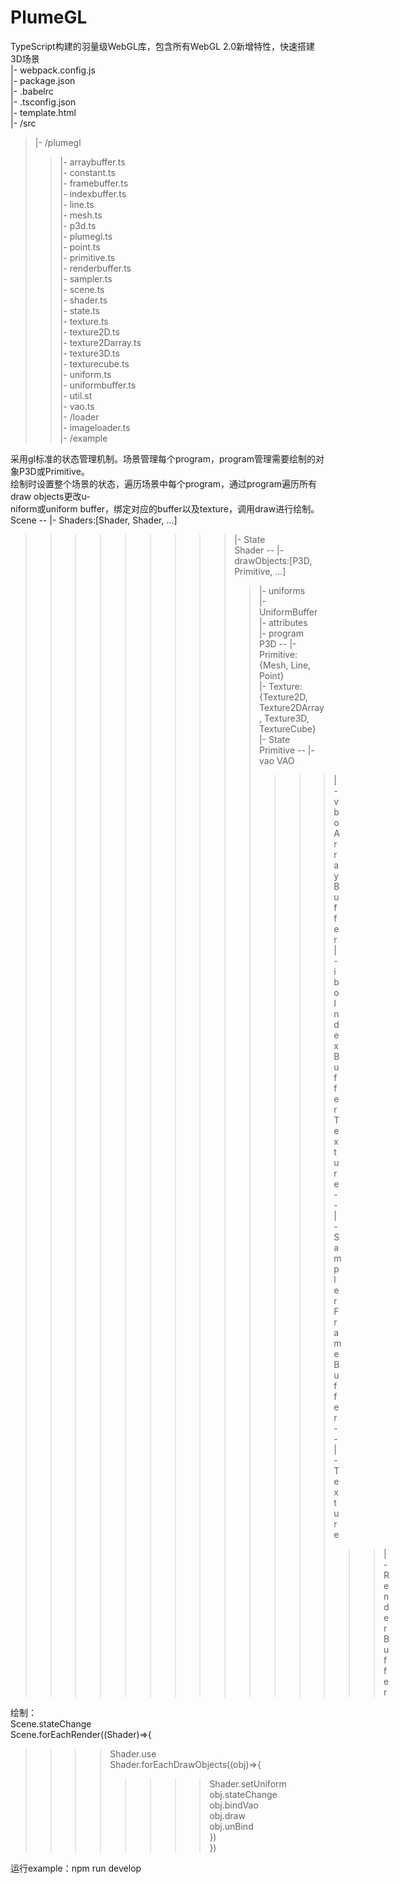 # PlumeGL
 TypeScript构建的羽量级WebGL库，包含所有WebGL 2.0新增特性，快速搭建3D场景  
 |- webpack.config.js  
 |- package.json    
 |- .babelrc  
 |- .tsconfig.json  
 |- template.html  
 |- /src  
>|- /plumegl  
>>|- arraybuffer.ts  
>>|- constant.ts  
>>|- framebuffer.ts  
>>|- indexbuffer.ts  
>>|- line.ts  
>>|- mesh.ts  
>>|- p3d.ts  
>>|- plumegl.ts  
>>|- point.ts  
>>|- primitive.ts  
>>|- renderbuffer.ts  
>>|- sampler.ts  
>>|- scene.ts  
>>|- shader.ts  
>>|- state.ts  
>>|- texture.ts  
>>|- texture2D.ts  
>>|- texture2Darray.ts  
>>|- texture3D.ts  
>>|- texturecube.ts  
>>|- uniform.ts  
>>|- uniformbuffer.ts  
>>|- util.st  
>>|- vao.ts  
>|- /loader  
>>|- imageloader.ts  
>|- /example  
  
采用gl标准的状态管理机制。场景管理每个program，program管理需要绘制的对象P3D或Primitive。  
绘制时设置整个场景的状态，遍历场景中每个program，通过program遍历所有draw objects更改u-  
niform或uniform buffer，绑定对应的buffer以及texture，调用draw进行绘制。  
Scene -- |- Shaders:[Shader, Shader, ...]  
>>>>>>>>>|- State  
Shader -- |- drawObjects:[P3D, Primitive, ...]  
>>>>>>>>>>|- uniforms  
>>>>>>>>>>|- UniformBuffer  
>>>>>>>>>>|- attributes  
>>>>>>>>>>|- program  
P3D -- |- Primitive: {Mesh, Line, Point}  
>>>>>>>|- Texture: {Texture2D, Texture2DArray, Texture3D, TextureCube}  
>>>>>>>|- State  
Primitive -- |- vao VAO  
>>>>>>>>>>>>>|- vbo ArrayBuffer    
>>>>>>>>>>>>>|- ibo IndexBuffer  
Texture -- |- Sampler  
FrameBuffer -- |- Texture  
>>>>>>>>>>>>>>>|- RenderBuffer  
  
绘制：  
Scene.stateChange  
Scene.forEachRender((Shader)=>{  
>>>>Shader.use  
>>>>Shader.forEachDrawObjects((obj)=>{  
>>>>>>>>Shader.setUniform  
>>>>>>>>obj.stateChange  
>>>>>>>>obj.bindVao  
>>>>>>>>obj.draw  
>>>>>>>>obj.unBind  
>>>>})  
})  

运行example：npm run develop   